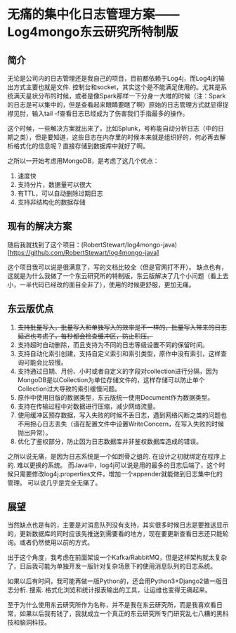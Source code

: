 # 无痛的集中化日志管理方案——Log4mongo东云研究所特制版

## 简介
无论是公司内的日志管理还是我自己的项目，目前都依赖于Log4j，而Log4j的输出方式主要也就是文件. 控制台和socket，其实这个是不能满足使用的。尤其是系统满天星状分布的时候，或者是像Spark那样一下分身一大堆的时候（注：Spark的日志是可以集中的，但是查看起来眼睛要瞎了啊）原始的日志管理方式就显得捉襟见肘，输入tail -f查看日志已经成为了伤害我们手指最多的操作。

这个时候，一些解决方案就出来了，比如Splunk，号称能自动分析日志（中的日期之类），但是要知道，这些日志在内存里的时候本来就是组织好的，何必再去解析格式化的信息呢？直接存储到数据库中就好了啊。

之所以一开始考虑用MongoDB，是考虑了这几个优点：

1. 速度快
2. 支持分片，数据量可以很大
3. 有TTL，可以自动删除过期日志
4. 支持非结构化的数据存储

## 现有的解决方案

随后我就找到了这个项目：(RobertStewart/log4mongo-java)[https://github.com/RobertStewart/log4mongo-java]

这个项目我可以说是很满意了，写的文档比较全（但是官网打不开）。
缺点也有，这就是为什么我做了一个东云研究所的特制版，东云版解决了几个小问题（看上去小，一半代码已经改的面目全非了），使用的时候更舒服，更加无痛。

## 东云版优点

1. <del>支持批量写入，批量写入和单独写入的效率是不一样的，批量写入带来的日志延迟也考虑了，每秒都会检查缓冲区，防止积压。</del>
2. 支持超时自动删除，而且支持为不同的日志等级设置不同的保留时间。
3. 支持自动化索引创建，支持自定义索引和索引类型，原作中没有索引，这样查询可能会比较慢。
4. 支持通过日期、月份、小时或者自定义的字段对collection进行分隔，因为MongoDB是以Collection为单位存储文件的，这样存储可以防止单个Collection过大导致的索引缓慢问题。
5. 原作中使用旧版的数据类型，东云版统一使用Document作为数据类型。
6. 支持在传输过程中对数据进行压缩，减少网络流量。
7. 使用缓冲区预存数据，写入失败的时候不丢日志，遇到网络闪断之类的问题也不用担心日志丢失（请在配置文件中设置WriteConcern，在写入失败的时候抛出异常）。
8. 优化了鉴权部分，防止因为日志数据库并非鉴权数据库造成的错误。

之所以说无痛，是因为日志系统是一个如跗骨之蛆的. 在设计之初就绑定在程序上的. 难以更换的系统。
而Java中，log4j可以说是用的最多的日志后端了，这个时候只需要修改log4j.properties文件，增加一个appender就能做到日志集中化的管理。
可以说几乎是完全无痛了。

## 展望

当然缺点也是有的，主要是对消息队列没有支持，其实很多时候日志是要推送显示的，更新数据库的同时应该先推送到需要看的地方，现在要更新查看日志还只能轮询。或者仍然使用以前的方式。

出于这个角度，我考虑在前面架设一个Kafka/RabbitMQ，但是这样架构就太复杂了，日后我可能为单独开发一版针对复杂场景下的使用消息队列的日志系统。

如果以后有时间，我可能再做一版Python的，还会用Python3+Django2做一版日志分析. 搜索. 格式化浏览和统计报表输出的工具，让运维也变得无痛起来。

至于为什么使用东云研究所作为名称，并不是我在东云研究所，而是我喜欢看日常，如果以后我有钱了，我就成立一个真正的东云研究所专门研究乱七八糟的黑科技和脑洞科技。
